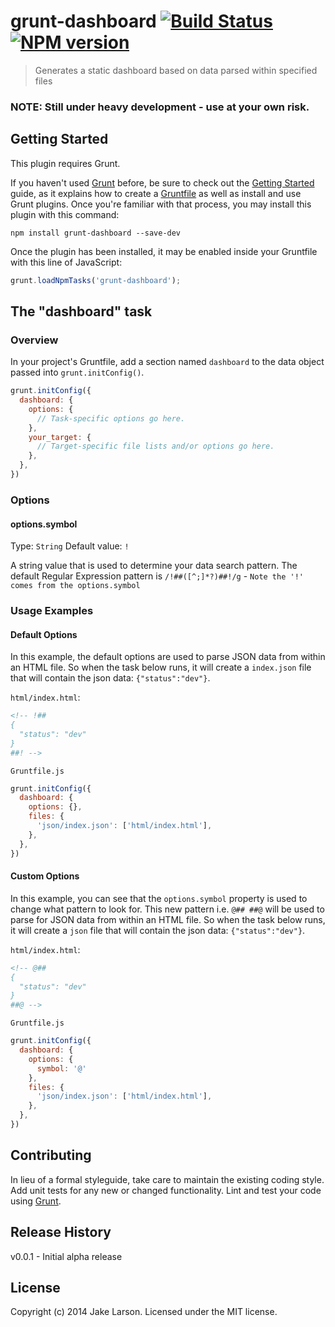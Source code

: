 # grunt-dashboard [![Build Status](https://secure.travis-ci.org/larsonjj/generator-yeogurt.png?branch=master)](https://travis-ci.org/larsonjj/grunt-dashboard) [![NPM version](https://badge.fury.io/js/grunt-dashboard.svg)](http://badge.fury.io/js/grunt-dashboard)

> Generates a static dashboard based on data parsed within specified files

### NOTE: Still under heavy development - use at your own risk.


## Getting Started
This plugin requires Grunt.

If you haven't used [Grunt](http://gruntjs.com/) before, be sure to check out the [Getting Started](http://gruntjs.com/getting-started) guide, as it explains how to create a [Gruntfile](http://gruntjs.com/sample-gruntfile) as well as install and use Grunt plugins. Once you're familiar with that process, you may install this plugin with this command:

```shell
npm install grunt-dashboard --save-dev
```

Once the plugin has been installed, it may be enabled inside your Gruntfile with this line of JavaScript:

```js
grunt.loadNpmTasks('grunt-dashboard');
```

## The "dashboard" task

### Overview
In your project's Gruntfile, add a section named `dashboard` to the data object passed into `grunt.initConfig()`.

```js
grunt.initConfig({
  dashboard: {
    options: {
      // Task-specific options go here.
    },
    your_target: {
      // Target-specific file lists and/or options go here.
    },
  },
})
```

### Options

#### options.symbol
Type: `String`
Default value: `!`

A string value that is used to determine your data search pattern.
The default Regular Expression pattern is `/!##([^;]*?)##!/g` - `Note the '!' comes from the options.symbol`

### Usage Examples

#### Default Options
In this example, the default options are used to parse JSON data from within an HTML file. So when the task below runs, it will create a `index.json` file that will contain the json data: `{"status":"dev"}`.

`html/index.html`:
```html
<!-- !##
{
  "status": "dev"
}
##! -->
```

`Gruntfile.js`
```js
grunt.initConfig({
  dashboard: {
    options: {},
    files: {
      'json/index.json': ['html/index.html'],
    },
  },
})
```

#### Custom Options
In this example, you can see that the `options.symbol` property is used to change what pattern to look for. This new pattern i.e. `@## ##@` will be used to parse for JSON data from within an HTML file. So when the task below runs, it will create a `json` file that will contain the json data: `{"status":"dev"}`.

`html/index.html`:
```html
<!-- @##
{
  "status": "dev"
}
##@ -->
```

`Gruntfile.js`
```js
grunt.initConfig({
  dashboard: {
    options: {
      symbol: '@'
    },
    files: {
      'json/index.json': ['html/index.html'],
    },
  },
})
```

## Contributing
In lieu of a formal styleguide, take care to maintain the existing coding style. Add unit tests for any new or changed functionality. Lint and test your code using [Grunt](http://gruntjs.com/).

## Release History
v0.0.1 - Initial alpha release

## License
Copyright (c) 2014 Jake Larson. Licensed under the MIT license.

